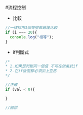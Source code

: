 #流程控制
- 比較

```javascript
//一律採用3個等號做嚴謹比較
if (i === 20){
  console.log("相等");
}
```
- if判斷式

```javascript
/*
* 1.如果是判斷同一個值 不可在做巢狀if
* 2.在if後面都必須加上空格
*/

//正確
if (val < 0){

}

//錯誤
```